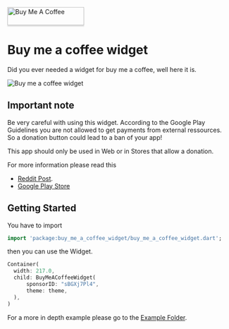 <a href="https://www.buymeacoffee.com/sBGXj7Pl4" target="_blank"><img src="https://www.buymeacoffee.com/assets/img/custom_images/orange_img.png" alt="Buy Me A Coffee" style="height: 41px !important;width: 174px !important;box-shadow: 0px 3px 2px 0px rgba(190, 190, 190, 0.5) !important;-webkit-box-shadow: 0px 3px 2px 0px rgba(190, 190, 190, 0.5) !important;" ></a>

# Buy me a coffee widget

Did you ever needed a widget for buy me a coffee, well here it is.

![Buy me a coffee widget](https://github.com/md-weber/buy_me_a_coffee/blob/master/assets/readme/BuyMeACoffee.gif)

## Important note
Be very careful with using this widget. According to the Google Play Guidelines you are not 
allowed to get payments from external ressources. So a donation button could lead to a 
ban of your app!

This app should only be used in Web or in Stores that allow a donation.

For more information please read this 
* [Reddit Post](https://www.reddit.com/r/androiddev/comments/7cfisr/does_google_unpublish_apps_for_having_a_donate/).
* [Google Play Store](https://play.google.com/about/monetization-ads/)

## Getting Started

You have to import

```dart
import 'package:buy_me_a_coffee_widget/buy_me_a_coffee_widget.dart';
```

then you can use the Widget.

```dart
Container(
  width: 217.0,
  child: BuyMeACoffeeWidget(
      sponsorID: "sBGXj7Pl4",
      theme: theme,
  ),
)
```

For a more in depth example please go to the [Example Folder](./example).

